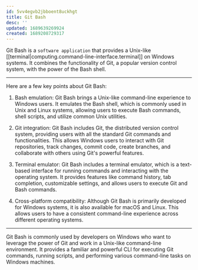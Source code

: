 ```yaml
---
id: 5vv4egvb2jbboent8uckhgt
title: Git Bash
desc: ''
updated: 1689639269924
created: 1689208729317
---
```


Git Bash is a `software application` that provides a Unix-like [[terminal|computing.command-line-interface.terminal]] on Windows systems. It combines the functionality of Git, a popular version control system, with the power of the Bash shell.

---

Here are a few key points about Git Bash:

1. Bash emulation: Git Bash brings a Unix-like command-line experience to Windows users. It emulates the Bash shell, which is commonly used in Unix and Linux systems, allowing users to execute Bash commands, shell scripts, and utilize common Unix utilities.

2. Git integration: Git Bash includes Git, the distributed version control system, providing users with all the standard Git commands and functionalities. This allows Windows users to interact with Git repositories, track changes, commit code, create branches, and collaborate with others using Git's powerful features.

3. Terminal emulator: Git Bash includes a terminal emulator, which is a text-based interface for running commands and interacting with the operating system. It provides features like command history, tab completion, customizable settings, and allows users to execute Git and Bash commands.

4. Cross-platform compatibility: Although Git Bash is primarily developed for Windows systems, it is also available for macOS and Linux. This allows users to have a consistent command-line experience across different operating systems.

---

Git Bash is commonly used by developers on Windows who want to leverage the power of Git and work in a Unix-like command-line environment. It provides a familiar and powerful CLI for executing Git commands, running scripts, and performing various command-line tasks on Windows machines.